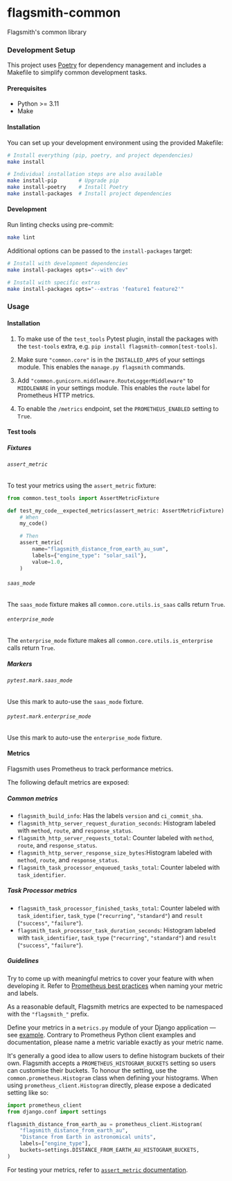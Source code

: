 # flagsmith-common
Flagsmith's common library

### Development Setup

This project uses [Poetry](https://python-poetry.org/) for dependency management and includes a Makefile to simplify common development tasks.

#### Prerequisites

- Python >= 3.11
- Make

#### Installation

You can set up your development environment using the provided Makefile:

```bash
# Install everything (pip, poetry, and project dependencies)
make install

# Individual installation steps are also available
make install-pip       # Upgrade pip
make install-poetry    # Install Poetry
make install-packages  # Install project dependencies
```

#### Development

Run linting checks using pre-commit:

```bash
make lint
```

Additional options can be passed to the `install-packages` target:

```bash
# Install with development dependencies
make install-packages opts="--with dev"

# Install with specific extras
make install-packages opts="--extras 'feature1 feature2'"
```

### Usage

#### Installation

1. To make use of the `test_tools` Pytest plugin, install the packages with the `test-tools` extra, e.g. `pip install flagsmith-common[test-tools]`.

2. Make sure `"common.core"` is in the `INSTALLED_APPS` of your settings module.
This enables the `manage.py flagsmith` commands.

3. Add `"common.gunicorn.middleware.RouteLoggerMiddleware"` to `MIDDLEWARE` in your settings module.
This enables the `route` label for Prometheus HTTP metrics.

4. To enable the `/metrics` endpoint, set the `PROMETHEUS_ENABLED` setting to `True`.

#### Test tools

##### Fixtures

###### `assert_metric`

To test your metrics using the `assert_metric` fixture:

```python
from common.test_tools import AssertMetricFixture

def test_my_code__expected_metrics(assert_metric: AssertMetricFixture) -> None:
    # When
    my_code()

    # Then
    assert_metric(
        name="flagsmith_distance_from_earth_au_sum",
        labels={"engine_type": "solar_sail"},
        value=1.0,
    )
```

###### `saas_mode`

The `saas_mode` fixture makes all `common.core.utils.is_saas` calls return `True`.

###### `enterprise_mode`

The `enterprise_mode` fixture makes all `common.core.utils.is_enterprise` calls return `True`.

##### Markers

###### `pytest.mark.saas_mode`

Use this mark to auto-use the `saas_mode` fixture.

###### `pytest.mark.enterprise_mode`

Use this mark to auto-use the `enterprise_mode` fixture.

#### Metrics

Flagsmith uses Prometheus to track performance metrics.

The following default metrics are exposed:

##### Common metrics

- `flagsmith_build_info`: Has the labels `version` and `ci_commit_sha`.
- `flagsmith_http_server_request_duration_seconds`: Histogram labeled with `method`, `route`, and `response_status`.
- `flagsmith_http_server_requests_total`: Counter labeled with `method`, `route`, and `response_status`.
- `flagsmith_http_server_response_size_bytes`:Histogram labeled with `method`, `route`, and `response_status`.
- `flagsmith_task_processor_enqueued_tasks_total`: Counter labeled with `task_identifier`.

##### Task Processor metrics

- `flagsmith_task_processor_finished_tasks_total`: Counter labeled with `task_identifier`, `task_type` (`"recurring"`, `"standard"`) and `result` (`"success"`, `"failure"`).
- `flagsmith_task_processor_task_duration_seconds`: Histogram labeled with `task_identifier`, `task_type` (`"recurring"`, `"standard"`) and `result` (`"success"`, `"failure"`).

##### Guidelines

Try to come up with meaningful metrics to cover your feature with when developing it. Refer to [Prometheus best practices][1] when naming your metric and labels.

As a reasonable default, Flagsmith metrics are expected to be namespaced with the `"flagsmith_"` prefix.

Define your metrics in a `metrics.py` module of your Django application — see [example][2]. Contrary to Prometheus Python client examples and documentation, please name a metric variable exactly as your metric name.

It's generally a good idea to allow users to define histogram buckets of their own. Flagsmith accepts a `PROMETHEUS_HISTOGRAM_BUCKETS` setting so users can customise their buckets. To honour the setting, use the `common.prometheus.Histogram` class when defining your histograms. When using `prometheus_client.Histogram` directly, please expose a dedicated setting like so:

```python
import prometheus_client
from django.conf import settings

flagsmith_distance_from_earth_au = prometheus_client.Histogram(
    "flagsmith_distance_from_earth_au",
    "Distance from Earth in astronomical units",
    labels=["engine_type"],
    buckets=settings.DISTANCE_FROM_EARTH_AU_HISTOGRAM_BUCKETS,
)
```

For testing your metrics, refer to [`assert_metric` documentation][5].

[1]: https://prometheus.io/docs/practices/naming/
[2]: https://github.com/Flagsmith/flagsmith-common/blob/main/src/common/gunicorn/metrics.py
[3]: https://docs.gunicorn.org/en/stable/design.html#server-model
[4]: https://prometheus.github.io/client_python/multiprocess
[5]: #assert_metric
